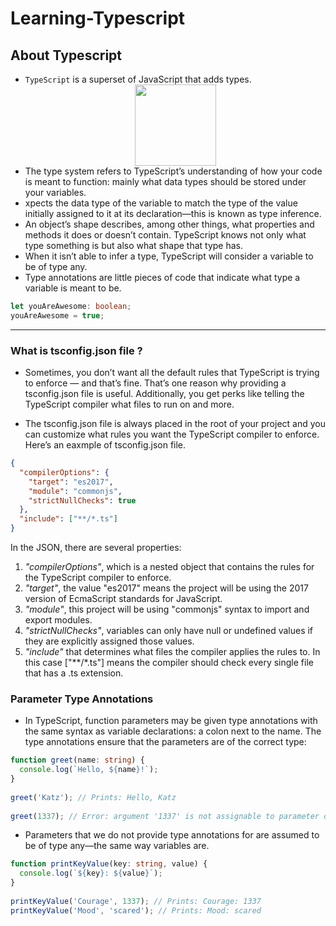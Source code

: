 # Learning-Typescript

## About Typescript
- `TypeScript` is a superset of JavaScript that adds types.
  <div align="center"> <img src="https://github.com/VinitGurjar/Learning-Typescript/assets/97173586/0b6e1b33-1996-4e4b-a9d7-a0a79801d1d6"   width="130" height="130"> </div>
- The type system refers to TypeScript’s understanding of how your code is meant to function: mainly what data types should be stored under your variables.
- xpects the data type of the variable to match the type of the value initially assigned to it at its declaration—this is known as type inference.
- An object’s shape describes, among other things, what properties and methods it does or doesn’t contain. TypeScript knows not only what type something is but also 
   what shape that type has.
- When it isn’t able to infer a type, TypeScript will consider a variable to be of type any.
- Type annotations are little pieces of code that indicate what type a variable is meant to be.

```typescript
let youAreAwesome: boolean;
youAreAwesome = true;
```
---

### What is tsconfig.json file ?
- Sometimes, you don’t want all the default rules that TypeScript is trying to enforce — and that’s fine. That’s one reason why providing a tsconfig.json file is useful. Additionally, you get perks like telling the TypeScript compiler what files to run on and more.

- The tsconfig.json file is always placed in the root of your project and you can customize what rules you want the TypeScript compiler to enforce. Here’s an 
eaxmple of tsconfig.json file.
```json
{
  "compilerOptions": {
    "target": "es2017",
    "module": "commonjs",
    "strictNullChecks": true
  },
  "include": ["**/*.ts"]
}
```
In the JSON, there are several properties:

1. *"compilerOptions"*, which is a nested object that contains the rules for the TypeScript compiler to enforce.
2. *"target"*, the value "es2017" means the project will be using the 2017 version of EcmaScript standards for JavaScript.
3. *"module"*, this project will be using "commonjs" syntax to import and export modules.
4. *"strictNullChecks"*, variables can only have null or undefined values if they are explicitly assigned those values.
5. *"include"* that determines what files the compiler applies the rules to. In this case ["**/*.ts"] means the compiler should check every single file that has a .ts extension.

### Parameter Type Annotations
- In TypeScript, function parameters may be given type annotations with the same syntax as variable declarations: a colon next to the name. The type annotations ensure that the parameters are of the correct type:
```typescript
function greet(name: string) {
  console.log(`Hello, ${name}!`);
}
 
greet('Katz'); // Prints: Hello, Katz  
 
greet(1337); // Error: argument '1337' is not assignable to parameter of type 'string'
```
- Parameters that we do not provide type annotations for are assumed to be of type any—the same way variables are.
```typescript
function printKeyValue(key: string, value) {
  console.log(`${key}: ${value}`);
}
 
printKeyValue('Courage', 1337); // Prints: Courage: 1337
printKeyValue('Mood', 'scared'); // Prints: Mood: scared
```




